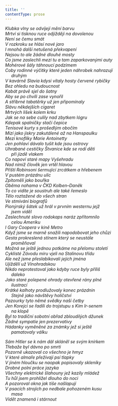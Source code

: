```yaml
---
title: ''
contentType: prose
---
```


_Klubka vlny se odvíjejí mění barvu  
Mrtví si tisknou ruce odjíždějí na dovolenou  
Není se čemu smát  
V rozkroku se hlásí nové jaro  
I mnohá další netušená překvapení  
Nejsou to ale žádné dlouhé mosty  
Co jsme zaslechli mezi tu a tam zaparkovanými auty  
Mohérové šály táhnoucí podzimem  
Coby rodinné výčitky které jeden náhrobek nahrazují  
     druhým  
V kavárně Slavia kdysi vítaly hosty červené rybičky  
Bez ohledu na budoucnost  
Kabát právě sjel do šatny  
Aby se po chvíli zase vynořil  
A stříbrné tabatěrky už jen připomínaly  
Slávu někdejších cigaret  
Mrtvých lišek kolem krku  
Jak se na sebe culily nad zbytkem lógru  
Kdepak spalničky stačí čepice  
Tenisové kurty s prošedlým obočím  
Mizí jako jiskry zakutálené až na Hanspaulku  
Mezi knoflíky Marie Antoinetty  
Jen pohlaví dávalo tušit kde jsou ostrovy  
Uhrabané cestičky Štvanice kde se rodí děti  
     při jízdě vlakem  
Co napoví staré mapy Vyšehradu  
Nad nimiž člověk jen vrtěl hlavou  
Příští Robinsoni šermující zrcátkem a hřebenem  
V pustém prázdnu ulic  
Zpitomělí jako bouřka  
Oběma nohama v ČKD Kolben–Daněk  
To co vidíte je soustruh ale také řemeslo  
Tělo roztažené do všech stran  
Ve stmívání biografů  
Pionýrský šátek už hrál v prvním westernu jejž  
     jsem viděl  
Zaslechnuté slovo rodokaps naráz zpřítomnilo  
     celou Ameriku  
I Gary Coopera v kině Metro  
Když jsme se marně snažili napodobovat jeho chůzi  
Gesta prokreslená stínem který se neustále  
     proměňoval  
Možná se ještě jednou potkáme na přelomu století  
Cyklisté Závodu míru vjeli na Stalinovu třídu  
Ale než jsme přeslabikovali jejich jména  
Ujížděli už Vinohradskou  
Nikdo neprotestoval jako kdyby ruce byly příliš  
     daleko  
Jako staré polepené ohrady otevřené rány plné  
     ilustrací  
Krátké kalhoty prodlužovaly konec prázdnin  
     Stejně jako návštěvy holičství  
Pazourky tyto němé svědky naší četby  
Jen Korejci se řadili do trojstupu s Kim Ir-senem  
     na klopě  
Byl to tradiční sobotní obřad zbloudilých džunek  
Žádné sympatie jen prezervativy  
Hádanky vyměněné za známky jež si ještě  
     pamatovaly válku_

_Sám Hitler se k nám dál skláněl se svým knírkem  
Třebaže byl dávno po smrti  
Pozorně ukazoval co všechno je hmyz  
V které almaře přežívají psí tlapky  
V jiném hloučku se naopak popisovaly skleníky  
Drobné polní práce jazyka  
Všechny elektrické šlahouny jež kazily mládež  
Tu hůl jsem prohlížel dlouho do noci  
A pozoroval okna jak tiše našlapují  
V psacích strojích po nedbale pohozeném kusu  
     masa  
Vidět znamená i stárnout_
